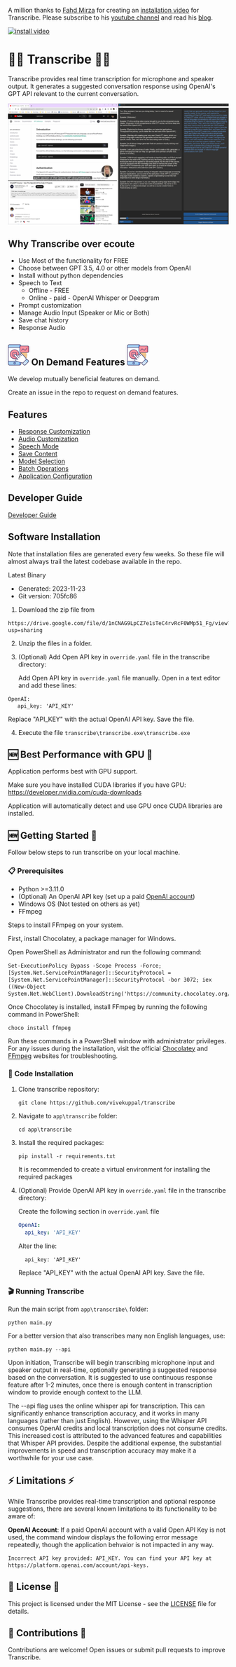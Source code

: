 
A million thanks to [Fahd Mirza](https://www.fahdmirza.com/) for creating an [installation video](https://www.youtube.com/watch?v=RX86zKdCpMc) for Transcribe.
Please subscribe to his [youtube channel](https://www.youtube.com/@fahdmirza) and read his [blog](https://www.fahdmirza.com/).

[![install video](https://img.youtube.com/vi/RX86zKdCpMc/0.jpg)](https://www.youtube.com/watch?v=RX86zKdCpMc)

# 👂🏻️ Transcribe ✍🏼️

Transcribe provides real time transcription for microphone and speaker output. It generates a suggested conversation response using OpenAI's GPT API relevant to the current conversation.

![Screenshot](assets/Screenshot.png)

## Why Transcribe over ecoute ##
- Use Most of the functionality for FREE
- Choose between GPT 3.5, 4.0 or other models from OpenAI
- Install without python dependencies
- Speech to Text
    - Offline - FREE
    - Online - paid - OpenAI Whisper or Deepgram
- Prompt customization
- Manage Audio Input (Speaker or Mic or Both)
- Save chat history
- Response Audio

## ![Alt text](assets/on-demand-service-48.png) On Demand Features ![Alt text](assets/on-demand-service-48.png) ##
We develop mutually beneficial features on demand.

Create an issue in the repo to request on demand features.

## Features ##
- [Response Customization](./docs/ResponseCustomization.md)
- [Audio Customization](./docs/AudioCustomization.md)
- [Speech Mode](./docs/SpeechMode.md)
- [Save Content](./docs/SaveContent.md)
- [Model Selection](./docs/ModelSelection.md)
- [Batch Operations](./docs/BatchOperations.md)
- [Application Configuration](./docs/AppConfig.md)

## Developer Guide ##
[Developer Guide](./docs/DeveloperGuide.md)


## Software Installation

Note that installation files are generated every few weeks. So these file will almost always trail the latest codebase available in the repo.

Latest Binary
- Generated: 2023-11-23
- Git version: 705fc86

1. Download the zip file from
```
https://drive.google.com/file/d/1nCNAG9LpCZ7e1sTeC4rvRcF0WMp51_Fg/view?usp=sharing
```
2. Unzip the files in a folder.

3. (Optional) Add Open API key in `override.yaml` file in the transcribe directory:

   Add Open API key in `override.yaml` file manually. Open in a text editor and add these lines:

```
OpenAI:
   api_key: 'API_KEY'
```

   Replace "API_KEY" with the actual OpenAI API key. Save the file.

4. Execute the file `transcribe\transcribe.exe\transcribe.exe`

## 🆕 Best Performance with GPU 🥇
Application performs best with GPU support.

Make sure you have installed CUDA libraries if you have GPU: https://developer.nvidia.com/cuda-downloads

Application will automatically detect and use GPU once CUDA libraries are installed.

## 🆕 Getting Started 🥇

Follow below steps to run transcribe on your local machine.

### 📋 Prerequisites

- Python >=3.11.0
- (Optional) An OpenAI API key (set up a paid [OpenAI account](https://platform.openai.com/))
- Windows OS (Not tested on others as yet)
- FFmpeg

Steps to install FFmpeg on your system.

First, install Chocolatey, a package manager for Windows.

Open PowerShell as Administrator and run the following command:
```
Set-ExecutionPolicy Bypass -Scope Process -Force; [System.Net.ServicePointManager]::SecurityProtocol = [System.Net.ServicePointManager]::SecurityProtocol -bor 3072; iex ((New-Object System.Net.WebClient).DownloadString('https://community.chocolatey.org/install.ps1'))
```
Once Chocolatey is installed, install FFmpeg by running the following command in PowerShell:
```
choco install ffmpeg
```
Run these commands in a PowerShell window with administrator privileges. For any issues during the installation, visit the official [Chocolatey](https://chocolatey.org/) and [FFmpeg](https://ffmpeg.org/) websites for troubleshooting.

### 🔧 Code Installation

1. Clone transcribe repository:

   ```
   git clone https://github.com/vivekuppal/transcribe
   ```

2. Navigate to `app\transcribe` folder:

   ```
   cd app\transcribe
   ```

3. Install the required packages:

   ```
   pip install -r requirements.txt
   ```
   
   It is recommended to create a virtual environment for installing the required packages
   
4. (Optional) Provide OpenAI API key in `override.yaml` file in the transcribe directory:

   Create the following section in `override.yaml` file
   ```yaml
   OpenAI:
     api_key: 'API_KEY'
   ```
   Alter the line:
   
      ```
        api_key: 'API_KEY'
      ```
      Replace "API_KEY" with the actual OpenAI API key. Save the file.


### 🎬 Running Transcribe

Run the main script from `app\transcribe\` folder:

```
python main.py
```

For a better version that also transcribes many non English languages, use:

```
python main.py --api
```

Upon initiation, Transcribe will begin transcribing microphone input and speaker output in real-time, optionally generating a suggested response based on the conversation. It is suggested to use continuous response feature after 1-2 minutes, once there is enough content in transcription window to provide enough context to the LLM.

The --api flag uses the online whisper api for transcription. This can significantly enhance transcription  accuracy, and it works in many languages (rather than just English). However, using the Whisper API consumes OpenAI credits and local transcription does not consume credits. This increased cost is attributed to the advanced features and capabilities that Whisper API provides. Despite the additional expense, the substantial improvements in speed and transcription accuracy may make it a worthwhile for your use case.

## ⚡️ Limitations ⚡️

While Transcribe provides real-time transcription and optional response suggestions, there are several known limitations to its functionality to be aware of:

**OpenAI Account**: If a paid OpenAI account with a valid Open API Key is not used, the command window displays the following error message repeatedly, though the application behvaior is not impacted in any way.
```
Incorrect API key provided: API_KEY. You can find your API key at https://platform.openai.com/account/api-keys.
```

## 👤 License 📖
This project is licensed under the MIT License - see the [LICENSE](LICENSE) file for details.

## 🤝 Contributions 🤝

Contributions are welcome! Open issues or submit pull requests to improve Transcribe.
